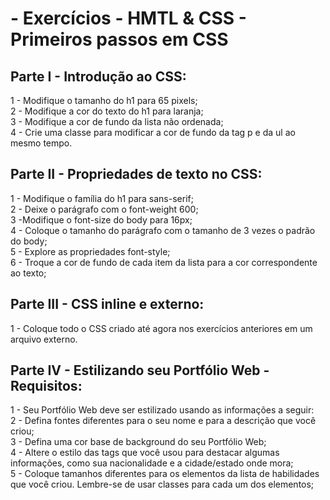 #  - Exercícios - HMTL & CSS - Primeiros passos em CSS

## Parte I - Introdução ao CSS:

1 - Modifique o tamanho do h1 para 65 pixels;\
2 - Modifique a cor do texto do h1 para laranja;\
3 - Modifique a cor de fundo da lista não ordenada;\
4 - Crie uma classe para modificar a cor de fundo da tag p e da ul ao mesmo tempo.

## Parte II - Propriedades de texto no CSS:

1 - Modifique o família do h1 para sans-serif;\
2 - Deixe o parágrafo com o font-weight 600;\
3 -Modifique o font-size do body para 16px;\
4 - Coloque o tamanho do parágrafo com o tamanho de 3 vezes o padrão do body;\
5 - Explore as propriedades font-style;\
6 - Troque a cor de fundo de cada item da lista para a cor correspondente ao texto;

## Parte III - CSS inline e externo:

1 - Coloque todo o CSS criado até agora nos exercícios anteriores em um arquivo externo.

## Parte IV - Estilizando seu Portfólio Web - Requisitos:

1 - Seu Portfólio Web deve ser estilizado usando as informações a seguir:\
2 - Defina fontes diferentes para o seu nome e para a descrição que você criou;\
3 - Defina uma cor base de background do seu Portfólio Web;\
4 - Altere o estilo das tags que você usou para destacar algumas informações, como sua nacionalidade e a cidade/estado onde mora;\
5 - Coloque tamanhos diferentes para os elementos da lista de habilidades que você criou. Lembre-se de usar classes para cada um dos elementos;